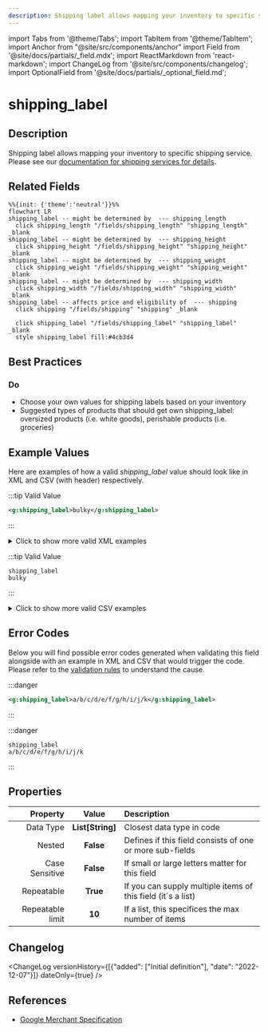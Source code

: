 ```yaml
---
description: Shipping label allows mapping your inventory to specific shipping service. Please see our [documentation for shipping services for details](https://support.prisjakt.nu/en/articles/5807189-shipping-services).
---
```


import Tabs from '@theme/Tabs';
import TabItem from '@theme/TabItem';
import Anchor from "@site/src/components/anchor"
import Field from '@site/docs/partials/_field.mdx';
import ReactMarkdown from 'react-markdown';
import ChangeLog from '@site/src/components/changelog';
import OptionalField from '@site/docs/partials/_optional_field.md';

# shipping_label

<OptionalField/>

## Description

Shipping label allows mapping your inventory to specific shipping service. Please see our [documentation for shipping services for details](https://support.prisjakt.nu/en/articles/5807189-shipping-services).


## Related Fields

```mermaid
%%{init: {'theme':'neutral'}}%%
flowchart LR
shipping_label -- might be determined by  --- shipping_length
  click shipping_length "/fields/shipping_length" "shipping_length" _blank
shipping_label -- might be determined by  --- shipping_height
  click shipping_height "/fields/shipping_height" "shipping_height" _blank
shipping_label -- might be determined by  --- shipping_weight
  click shipping_weight "/fields/shipping_weight" "shipping_weight" _blank
shipping_label -- might be determined by  --- shipping_width
  click shipping_width "/fields/shipping_width" "shipping_width" _blank
shipping_label -- affects price and eligibility of  --- shipping
  click shipping "/fields/shipping" "shipping" _blank

  click shipping_label "/fields/shipping_label" "shipping_label" _blank
  style shipping_label fill:#4cb3d4
```






## Best Practices


### Do

- Choose your own values for shipping labels based on your inventory
- Suggested types of products that should get own shipping_label: oversized products (i.e. white goods), perishable products (i.e. groceries)





## Example Values

Here are examples of how a valid *shipping_label* value  should look like in XML and CSV (with header) respectively.

<Tabs>
  <TabItem value="valid_xml" label="XML" default>

:::tip Valid Value

```xml
<g:shipping_label>bulky</g:shipping_label>
```

:::

<details>
  <summary>Click to show more valid XML examples</summary>
  <div>

```xml
<g:shipping_label>bulky</g:shipping_label>
```

```xml
<g:shipping_label>dhl/free</g:shipping_label>
```


  </div>
</details>

 </TabItem>
  <TabItem value="valid_csv" label="CSV">

:::tip Valid Value

```csv
shipping_label
bulky
```

:::

<details>
  <summary>Click to show more valid CSV examples</summary>
  <div>

```csv
shipping_label
bulky
```

```csv
shipping_label
dhl/free
```


  </div>
</details>

  </TabItem>
</Tabs>

## Error Codes

Below you will find possible error codes generated when validating this field alongside with an example in XML and CSV that would trigger the code. Please refer to the [validation rules](#validation-rules) to understand the cause.

<Tabs>
  <TabItem value="invalid_xml" label="XML" default>

:::danger <Anchor id="validation_too_many_repetitions" title="validation_too_many_repetitions" />

```xml
<g:shipping_label>a/b/c/d/e/f/g/h/i/j/k</g:shipping_label>
```

:::


 </TabItem>
  <TabItem value="invalid_csv" label="CSV">

:::danger <Anchor id="validation_too_many_repetitions" title="validation_too_many_repetitions" />

```csv
shipping_label
a/b/c/d/e/f/g/h/i/j/k
```

:::


  </TabItem>
</Tabs>

## Properties

|     **Property** |         **Value**          | **Description**                                              |
|-----------------:|:--------------------------:|:-------------------------------------------------------------|
|        Data Type |    **List[String]**     | Closest data type in code                                    |
|           Nested |      **False**      | Defines if this field consists of one or more sub-fields     |
|   Case Sensitive |  **False**  | If small or large letters matter for this field              |
|       Repeatable |    **True**    | If you can supply multiple items of this field (it´s a list) |
| Repeatable limit | **10** | If a list, this specifices the max number of items           |

## Changelog
<ChangeLog versionHistory={[{"added": ["Initial definition"], "date": "2022-12-07"}]} dateOnly={true} />

## References
- [Google Merchant Specification](https://support.google.com/merchants/answer/6324504)
